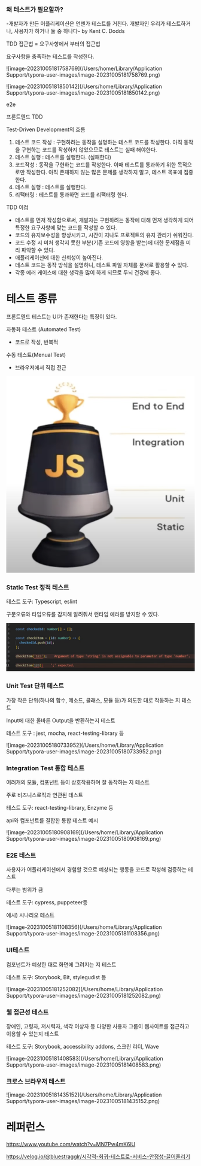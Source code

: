 ### 왜 테스트가 필요할까?

-개발자가 만든 어플리케이션은 언젠가 테스트를 거친다. 개발자인 우리가 테스트하거나, 사용자가 하거나 둘 중 하나다- by Kent C. Dodds



TDD 접근법 = 요구사항에서 부터의 접근법

요구사항을 충족하는 테스트를 작성한다.

![image-20231005181758769](/Users/home/Library/Application Support/typora-user-images/image-20231005181758769.png)



![image-20231005181850142](/Users/home/Library/Application Support/typora-user-images/image-20231005181850142.png)



e2e

프론트엔드 TDD

Test-Driven Development의 흐름

1. 테스트 코드 작성 : 구현하려는 동작을 설명하는 테스트 코드를 작성한다. 아직 동작을 구현하는 코드를 작성하지 않았으므로 테스트는 실패 해야한다.
2. 테스트 실행 : 테스트를 실행한다. (실패한다)
3. 코드작성 : 동작을 구현하는 코드를 작성한다. 이때 테스트를 통과하기 위한 목적으로만 작성한다. 아직 존재하지 않는 많은 문제를 생각하지 말고, 테스트 목표에 집중한다.
4. 테스트 실행 : 테스트를 실행한다.
5. 리팩터링 : 테스트를 통과하면 코드를 리팩터링 한다.



TDD 이점

- 테스트를 먼저 작성함으로써, 개발자는 구현하려는 동작에 대해 먼저 생각하게 되어 특정한 요구사항에 맞는 코드를 작성할 수 있다.
- 코드의 유지보수성을 향상시키고, 시간이 지나도 프로젝트의 유지 관리가 쉬워진다.
- 코드 수정 시 미처 생각지 못한 부분(기존 코드에 영향을 받는)에 대한 문제점을 미리 파악할 수 있다.
- 애플리케이션에 대한 신뢰성이 높아진다.
- 테스트 코드는 동작 방식을 설명하니, 테스트 파일 자체를 문서로 활용할 수 있다.
- 각종 에러 케이스에 대한 생각을 많이 하게 되므로 두뇌 건강에 좋다.



# 테스트 종류

프론트엔드 테스트는 UI가 존재한다는 특징이 있다.

자동화 테스트 (Automated Test)

- 코드로 작성, 반복적

수동 테스트(Menual Test)

- 브라우저에서 직접 전근



![image-20231005180339346](./assets/image-20231005180339346.png)



### Static Test 정적 테스트

테스트 도구: Typescript, eslint

구문오류와 타입오류를 감지해 알려줘서 런타임 에러를 방지할 수 있다.

![image-20231005180513690](./assets/image-20231005180513690.png)



### Unit Test 단위 테스트

가장 작은 단위(하나의 함수, 메소드, 클래스, 모듈 등)가 의도한 대로 작동하는 지 테스트

Input에 대한 올바른 Output을 반환하는지 테스트

테스트 도구 : jest, mocha, react-testing-library 등

![image-20231005180733952](/Users/home/Library/Application Support/typora-user-images/image-20231005180733952.png)





### Integration Test 통합 테스트

여러개의 모듈, 컴포넌트 등이 상호작용하며 잘 동작하는 지 테스트

주로 비즈니스로직과 연관된 테스트

테스트 도구: react-testing-library, Enzyme 등

api와 컴포넌트를 결합한 통합 테스트 예시

![image-20231005180908169](/Users/home/Library/Application Support/typora-user-images/image-20231005180908169.png)



### E2E 테스트

사용자가 어플리케이션에서 경험할 것으로 예상되는 행동을 코드로 작성해 검증하는 테스트

다루는 범위가 큼

테스트 도구: cypress, puppeteer등

예시) 시나리오 테스트

![image-20231005181108356](/Users/home/Library/Application Support/typora-user-images/image-20231005181108356.png)



### UI테스트

컴포넌트가 예상한 대로 화면에 그려지는 지 테스트

테스트 도구: Storybook, Bit, stylegudist 등



![image-20231005181252082](/Users/home/Library/Application Support/typora-user-images/image-20231005181252082.png)



### 웹 접근성 테스트

장애인, 고령자, 저시력자, 색각 이상자 등 다양한 사용자 그룹이 웹사이트를 접근하고 이용할 수 있는지 테스트

테스트 도구: Storybook, accessibility addons, 스크린 리더, Wave

![image-20231005181408583](/Users/home/Library/Application Support/typora-user-images/image-20231005181408583.png)



### 크로스 브라우저 테스트

![image-20231005181435152](/Users/home/Library/Application Support/typora-user-images/image-20231005181435152.png)



# 레퍼런스

https://www.youtube.com/watch?v=MN7Pw4mK6lU

https://velog.io/@bluestragglr/시각적-회귀-테스트로-서비스-안정성-끌어올리기